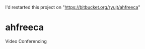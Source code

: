 I'd restarted this project on "https://bitbucket.org/ryujt/ahfreeca"

# ahfreeca
Video Conferencing
